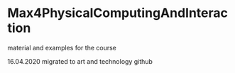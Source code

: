 # Max4PhysicalComputingAndInteraction
 material and examples for the course

 16.04.2020 migrated to art and technology github

